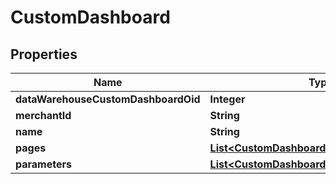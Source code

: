 

# CustomDashboard


## Properties

| Name | Type | Description | Notes |
|------------ | ------------- | ------------- | -------------|
|**dataWarehouseCustomDashboardOid** | **Integer** |  |  [optional] |
|**merchantId** | **String** |  |  [optional] |
|**name** | **String** |  |  [optional] |
|**pages** | [**List&lt;CustomDashboardPage&gt;**](CustomDashboardPage.md) |  |  [optional] |
|**parameters** | [**List&lt;CustomDashboardExecutionParameter&gt;**](CustomDashboardExecutionParameter.md) |  |  [optional] |



